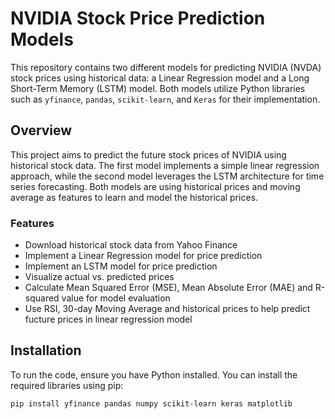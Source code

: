 # NVIDIA Stock Price Prediction Models

This repository contains two different models for predicting NVIDIA (NVDA) stock prices using historical data: a Linear Regression model and a Long Short-Term Memory (LSTM) model. Both models utilize Python libraries such as `yfinance`, `pandas`, `scikit-learn`, and `Keras` for their implementation.

## Overview

This project aims to predict the future stock prices of NVIDIA using historical stock data. The first model implements a simple linear regression approach, while the second model leverages the LSTM architecture for time series forecasting. Both models are using historical prices and moving average as features to learn and model the historical prices.

### Features

- Download historical stock data from Yahoo Finance
- Implement a Linear Regression model for price prediction
- Implement an LSTM model for price prediction
- Visualize actual vs. predicted prices
- Calculate Mean Squared Error (MSE), Mean Absolute Error (MAE) and R-squared value for model evaluation
- Use RSI, 30-day Moving Average and historical prices to help predict fucture prices in linear regression model

## Installation

To run the code, ensure you have Python installed. You can install the required libraries using pip:

```bash
pip install yfinance pandas numpy scikit-learn keras matplotlib 
